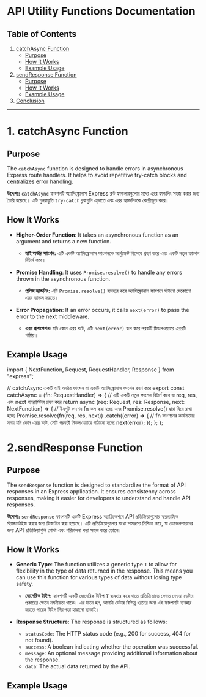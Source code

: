 # API Utility Functions Documentation

## Table of Contents
1. [catchAsync Function](#01catchasync-function)
   - [Purpose](#purpose)
   - [How It Works](#how-it-works)
   - [Example Usage](#example-usage)
2. [sendResponse Function](#02sendresponse-function)
   - [Purpose](#purpose-1)
   - [How It Works](#how-it-works-1)
   - [Example Usage](#example-usage-1)
3. [Conclusion](#conclusion)

---

# 1. catchAsync Function

## Purpose
The `catchAsync` function is designed to handle errors in asynchronous Express route handlers. It helps to avoid repetitive try-catch blocks and centralizes error handling.

**উদ্দেশ্য:** `catchAsync` ফাংশনটি অ্যাসিঙ্ক্রোনাস Express রুট হ্যান্ডলারগুলোর মধ্যে এরর হ্যান্ডলিং সহজ করার জন্য তৈরি হয়েছে। এটি পুনরাবৃত্তি `try-catch` ব্লকগুলি এড়াতে এবং এরর হ্যান্ডলিংকে কেন্দ্রীভূত করে।

## How It Works
- **Higher-Order Function**: It takes an asynchronous function as an argument and returns a new function.
  - **হাই অর্ডার ফাংশন:** এটি একটি অ্যাসিঙ্ক্রোনাস ফাংশনকে আর্গুমেন্ট হিসেবে গ্রহণ করে এবং একটি নতুন ফাংশন রিটার্ন করে।

- **Promise Handling**: It uses `Promise.resolve()` to handle any errors thrown in the asynchronous function.
  - **প্রমিজ হ্যান্ডলিং:** এটি `Promise.resolve()` ব্যবহার করে অ্যাসিঙ্ক্রোনাস ফাংশনে ঘটানো যেকোনো এরর হ্যান্ডল করতে।

- **Error Propagation**: If an error occurs, it calls `next(error)` to pass the error to the next middleware.
  - **এরর প্রপাগেশন:** যদি কোন এরর ঘটে, এটি `next(error)` কল করে পরবর্তী মিডলওয়্যারে এররটি পাঠায়।

## Example Usage

import { NextFunction, Request, RequestHandler, Response } from "express";

// catchAsync একটি হাই অর্ডার ফাংশন যা একটি অ্যাসিঙ্ক্রোনাস ফাংশন গ্রহণ করে
export const catchAsync = (fn: RequestHandler) => {
  // এটি একটি নতুন ফাংশন রিটার্ন করে যা req, res, এবং next প্যারামিটার গ্রহণ করে
  return async (req: Request, res: Response, next: NextFunction) => {
    // ইনপুট ফাংশন fn কল করা হচ্ছে এবং Promise.resolve() দ্বারা ঘিরে রাখা হচ্ছে
    Promise.resolve(fn(req, res, next))
      .catch((error) => {
        // fn ফাংশনের কার্যক্রমের সময় যদি কোন এরর ঘটে, সেটি পরবর্তী মিডলওয়্যারে পাঠানো হচ্ছে
        next(error);
      });
  };
};



# 2.sendResponse Function

## Purpose
The `sendResponse` function is designed to standardize the format of API responses in an Express application. It ensures consistency across responses, making it easier for developers to understand and handle API responses.

**উদ্দেশ্য:** `sendResponse` ফাংশনটি একটি Express অ্যাপ্লিকেশনে API প্রতিক্রিয়াগুলোর ফরম্যাটকে স্ট্যান্ডার্ডাইজ করার জন্য ডিজাইন করা হয়েছে। এটি প্রতিক্রিয়াগুলোর মধ্যে সামঞ্জস্য নিশ্চিত করে, যা ডেভেলপারদের জন্য API প্রতিক্রিয়াগুলি বোঝা এবং পরিচালনা করা সহজ করে তোলে।

## How It Works
- **Generic Type**: The function utilizes a generic type `T` to allow for flexibility in the type of data returned in the response. This means you can use this function for various types of data without losing type safety.
  - **জেনেরিক টাইপ:** ফাংশনটি একটি জেনেরিক টাইপ `T` ব্যবহার করে যাতে প্রতিক্রিয়াতে ফেরত দেওয়া ডেটার প্রকারের ক্ষেত্রে নমনীয়তা থাকে। এর মানে হল, আপনি ডেটার বিভিন্ন ধরনের জন্য এই ফাংশনটি ব্যবহার করতে পারেন টাইপ নিরাপত্তা হারানো ছাড়াই।

- **Response Structure**: The response is structured as follows:
  - `statusCode`: The HTTP status code (e.g., 200 for success, 404 for not found).
  - `success`: A boolean indicating whether the operation was successful.
  - `message`: An optional message providing additional information about the response.
  - `data`: The actual data returned by the API.

## Example Usage
```typescript


